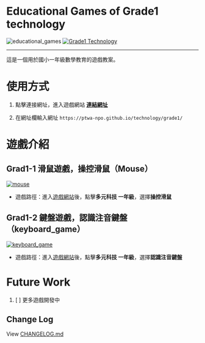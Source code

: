 # Educational Games of Grade1 technology

![educational_games](https://img.shields.io/github/v/tag/PTWA-NPO/PTWA-NPO.github.io/)
[![Grade1 Technology](https://img.shields.io/badge/Grade1_Technology-Tatal_2-blue.svg)](../index.html)

---
這是一個用於國小一年級數學教育的遊戲教案。

# 使用方式

[//]: # (TODO demo gif)

1. 點擊連接網址，進入遊戲網站
    [**連結網址**](https://ptwa-npo.github.io/technology/grade1/)

2. 在網址欄輸入網址
    `https://ptwa-npo.github.io/technology/grade1/`

[//]: # (TODO demo gif)


# 遊戲介紹

## Grad1-1 滑鼠遊戲，操控滑鼠（Mouse）

[![mouse](https://img.shields.io/badge/mouse-v0.1.0-blue.svg)](./games/mouse)

- 遊戲路徑：進入[遊戲網站](https://PTWA-NPO.github.io/)後，點擊**多元科技 一年級**，選擇**操控滑鼠**

## Grad1-2 鍵盤遊戲，認識注音鍵盤（keyboard_game）
[![keyboard_game](https://img.shields.io/badge/keyboard_game-v0.1.0-blue.svg)](./games/keyboard_game)

- 遊戲路徑：進入[遊戲網站](https://PTWA-NPO.github.io/)後，點擊**多元科技 一年級**，選擇**認識注音鍵盤**


# Future Work

1. [ ] 更多遊戲開發中

## Change Log

View [CHANGELOG.md](./CHANGELOG.md)
